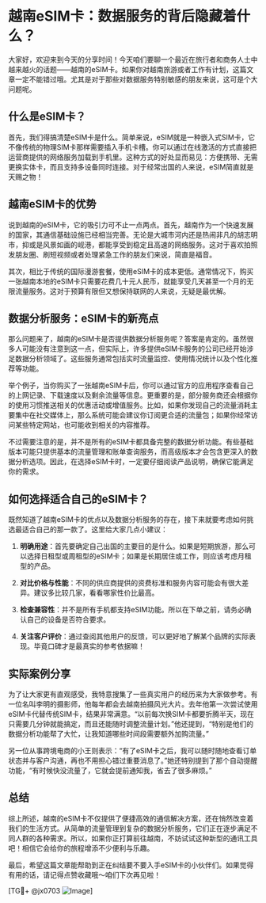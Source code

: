 # 越南eSIM卡：数据服务的背后隐藏着什么？

大家好，欢迎来到今天的分享时间！今天咱们要聊一个最近在旅行者和商务人士中越来越火的话题——越南的eSIM卡。如果你对越南旅游或者工作有计划，这篇文章一定不能错过哦。尤其是对于那些对数据服务特别敏感的朋友来说，这可是个大问题呢。

## 什么是eSIM卡？

首先，我们得搞清楚eSIM卡是什么。简单来说，eSIM就是一种嵌入式SIM卡，它不像传统的物理SIM卡那样需要插入手机卡槽。你可以通过在线激活的方式直接把运营商提供的网络服务加载到手机里。这种方式的好处显而易见：方便携带、无需更换实体卡，而且支持多设备同时连接。对于经常出国的人来说，eSIM简直就是天赐之物！

## 越南eSIM卡的优势

说到越南的eSIM卡，它的吸引力可不止一点两点。首先，越南作为一个快速发展的国家，其通信基础设施已经相当完善。无论是大城市河内还是热闹非凡的胡志明市，抑或是风景如画的岘港，都能享受到稳定且高速的网络服务。这对于喜欢拍照发朋友圈、刷短视频或者处理紧急工作的朋友们来说，简直是福音。

其次，相比于传统的国际漫游套餐，使用eSIM卡的成本更低。通常情况下，购买一张越南本地的eSIM卡只需要花费几十元人民币，就能享受几天甚至一个月的无限流量服务。这对于预算有限但又想保持联网的人来说，无疑是最优解。

## 数据分析服务：eSIM卡的新亮点

那么问题来了，越南的eSIM卡是否提供数据分析服务呢？答案是肯定的。虽然很多人可能没有注意到这一点，但实际上，许多提供eSIM卡服务的公司已经开始涉足数据分析领域了。这些服务通常包括实时流量监控、使用情况统计以及个性化推荐等功能。

举个例子，当你购买了一张越南eSIM卡后，你可以通过官方的应用程序查看自己的上网记录、下载速度以及剩余流量等信息。更重要的是，部分服务商还会根据你的使用习惯推送相关的优惠活动或增值服务。比如，如果你发现自己的流量消耗主要集中在社交媒体上，那么系统可能会建议你订阅更合适的流量包；如果你经常访问某些特定网站，也可能收到相关的内容推荐。

不过需要注意的是，并不是所有的eSIM卡都具备完整的数据分析功能。有些基础版本可能只提供基本的流量管理和账单查询服务，而高级版本才会包含更深入的数据分析选项。因此，在选择eSIM卡时，一定要仔细阅读产品说明，确保它能满足你的需求。

## 如何选择适合自己的eSIM卡？

既然知道了越南eSIM卡的优点以及数据分析服务的存在，接下来就要考虑如何挑选最适合自己的那一款了。这里给大家几点小建议：

1. **明确用途**：首先要确定自己出国的主要目的是什么。如果是短期旅游，那么可以选择日租型或周租型的eSIM卡；如果是长期居住或工作，则应该考虑月租型的产品。
   
2. **对比价格与性能**：不同的供应商提供的资费标准和服务内容可能会有很大差异。建议多比较几家，看看哪家性价比最高。

3. **检查兼容性**：并不是所有手机都支持eSIM功能。所以在下单之前，请务必确认自己的设备是否符合要求。

4. **关注客户评价**：通过查阅其他用户的反馈，可以更好地了解某个品牌的实际表现。毕竟口碑才是最真实的参考依据嘛！

## 实际案例分享

为了让大家更有直观感受，我特意搜集了一些真实用户的经历来为大家做参考。有一位名叫李明的摄影师，他每年都会去越南拍摄风光大片。去年他第一次尝试使用eSIM卡代替传统SIM卡，结果非常满意。“以前每次换SIM卡都要折腾半天，现在只需要几分钟就能搞定，而且还能随时调整流量计划。”他还提到，“特别是他们的数据分析功能帮了大忙，让我知道哪些时间段需要额外加购流量。”

另一位从事跨境电商的小王则表示：“有了eSIM卡之后，我可以随时随地查看订单状态并与客户沟通，再也不用担心错过重要消息了。”她还特别提到了那个自动提醒功能，“有时候快没流量了，它就会提前通知我，省去了很多麻烦。”

## 总结

综上所述，越南的eSIM卡不仅提供了便捷高效的通信解决方案，还在悄然改变着我们的生活方式。从简单的流量管理到复杂的数据分析服务，它们正在逐步满足不同人群的各种需求。所以，如果你正打算前往越南，不妨试试这种新型的通讯工具吧！相信它会给你的旅程增添不少便利与乐趣。

最后，希望这篇文章能帮助到正在纠结要不要入手eSIM卡的小伙伴们。如果觉得有用的话，请记得点赞收藏哦～咱们下次再见啦！

[TG💪+ @jx0703 ![Image](https://github.com/user-attachments/assets/dbca1d08-cadb-493c-b0ec-ad6f7a83f270)]
